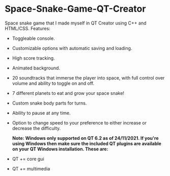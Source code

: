 # Space-Snake-Game-QT-Creator
Space snake game that I made myself in QT Creator using C++ and HTML/CSS.
Features:
- Toggleable console.
- Customizable options with automatic saving and loading. 
- High score tracking. 
- Animated background.
- 20 soundtracks that immerse the player into space, with full control over volume and ability to toggle on and off. 
- 7 different planets to eat and grow your space snake!
- Custom snake body parts for turns.
- Ability to pause at any time.
- Option to change speed to your preference to either increase or decrease the difficulty. 
  
  **Note: Windows only supported on QT 6.2 as of 24/11/2021. If you're using Windows then make sure the included QT plugins are available on your QT Windows installation. These are:**
- QT += core gui
- QT += multimedia
